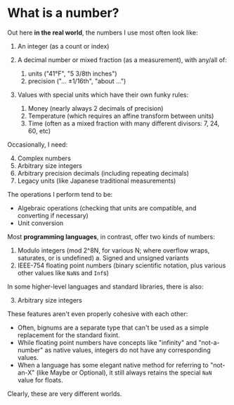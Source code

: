 # What is a number?

Out here **in the real world**, the numbers I use most often look like:

 1. An integer (as a count or index)
 2. A decimal number or mixed fraction (as a measurement), with any/all of:
    1. units ("41°F", "5 3/8th inches")
    2. precision ("... ±1/16th", "about ...")

 3. Values with special units which have their own funky rules:
    1. Money (nearly always 2 decimals of precision)
    2. Temperature (which requires an affine transform between units)
    3. Time (often as a mixed fraction with many different divisors: 7, 24, 60, etc)

Occasionally, I need:

 4. Complex numbers
 5. Arbitrary size integers
 6. Arbitrary precision decimals (including repeating decimals)
 7. Legacy units (like Japanese traditional measurements)
 
The operations I perform tend to be:
 - Algebraic operations (checking that units are compatible, and converting if necessary)
 - Unit conversion

Most **programming languages**, in contrast, offer two kinds of numbers:

 1. Modulo integers (mod 2^8N, for various N; where overflow wraps, saturates, or is undefined)
   a. Signed and unsigned variants
 2. IEEE-754 floating point numbers (binary scientific notation, plus various other values like `NaN`s and `Inf`s)

In some higher-level languages and standard libraries, there is also:

 3. Arbitrary size integers

These features aren't even properly cohesive with each other:

 - Often, bignums are a separate type that can't be used as a simple replacement for the standard fixint.
 - While floating point numbers have concepts like "infinity" and "not-a-number" as native values,
     integers do not have any corresponding values.
 - When a language has some elegant native method for referring to "not-an-X" (like Maybe or Optional),
     it still always retains the special `NaN` value for floats.

Clearly, these are very different worlds.
